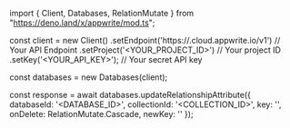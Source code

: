 import { Client, Databases, RelationMutate } from "https://deno.land/x/appwrite/mod.ts";

const client = new Client()
    .setEndpoint('https://<REGION>.cloud.appwrite.io/v1') // Your API Endpoint
    .setProject('<YOUR_PROJECT_ID>') // Your project ID
    .setKey('<YOUR_API_KEY>'); // Your secret API key

const databases = new Databases(client);

const response = await databases.updateRelationshipAttribute({
    databaseId: '<DATABASE_ID>',
    collectionId: '<COLLECTION_ID>',
    key: '',
    onDelete: RelationMutate.Cascade,
    newKey: ''
});
